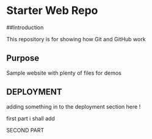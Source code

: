 # Starter Web Repo

##Introduction

This repository is for showing how Git and GitHub work

## Purpose

Sample website with plenty of files for demos

## DEPLOYMENT

adding something in to the deployment section here !

first part i shall add


SECOND PART
